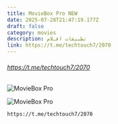 ```yaml
---
title: MovieBox Pro NEW
date: 2025-07-28T21:47:19.177Z
draft: false
category: movies
description: تطبيقات افـلام
link: https://t.me/techtouch7/2070
---
```

###### https://t.me/techtouch7/2070

![MovieBox Pro](https://t.me/techtouch7/2070)

![MovieBox Pro](/images/uploads/1000109981.png "MovieBox Pro")

```
https://t.me/techtouch7/2070
```



![]()